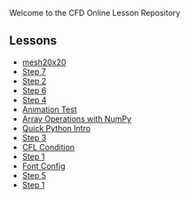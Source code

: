 
Welcome to the CFD Online Lesson Repository

Lessons
-------

* [mesh20x20](http://nbviewer.ipython.org/urls/bitbucket.org/cfdpython/cfd-python-class/raw/master/mesh20x20.ipynb)
* [Step 7](http://nbviewer.ipython.org/urls/bitbucket.org/cfdpython/cfd-python-class/raw/master/Step%25207.ipynb)
* [Step 2](http://nbviewer.ipython.org/urls/bitbucket.org/cfdpython/cfd-python-class/raw/master/Step%25202.ipynb)
* [Step 6](http://nbviewer.ipython.org/urls/bitbucket.org/cfdpython/cfd-python-class/raw/master/Step%25206.ipynb)
* [Step 4](http://nbviewer.ipython.org/urls/bitbucket.org/cfdpython/cfd-python-class/raw/master/Step%25204.ipynb)
* [Animation Test](http://nbviewer.ipython.org/urls/bitbucket.org/cfdpython/cfd-python-class/raw/master/Animation%2520Test.ipynb)
* [Array Operations with NumPy](http://nbviewer.ipython.org/urls/bitbucket.org/cfdpython/cfd-python-class/raw/master/Array%2520Operations%2520with%2520NumPy.ipynb)
* [Quick Python Intro](http://nbviewer.ipython.org/urls/bitbucket.org/cfdpython/cfd-python-class/raw/master/Quick%2520Python%2520Intro.ipynb)
* [Step 3](http://nbviewer.ipython.org/urls/bitbucket.org/cfdpython/cfd-python-class/raw/master/Step%25203.ipynb)
* [CFL Condition](http://nbviewer.ipython.org/urls/bitbucket.org/cfdpython/cfd-python-class/raw/master/CFL%2520Condition.ipynb)
* [Step 1](http://nbviewer.ipython.org/urls/bitbucket.org/cfdpython/cfd-python-class/raw/master/01%2520-%2520Step%25201.ipynb)
* [Font Config](http://nbviewer.ipython.org/urls/bitbucket.org/cfdpython/cfd-python-class/raw/master/Font%2520Config.ipynb)
* [Step 5](http://nbviewer.ipython.org/urls/bitbucket.org/cfdpython/cfd-python-class/raw/master/Step%25205.ipynb)
* [Step 1](http://nbviewer.ipython.org/urls/bitbucket.org/cfdpython/cfd-python-class/raw/master/Step%25201.ipynb)
